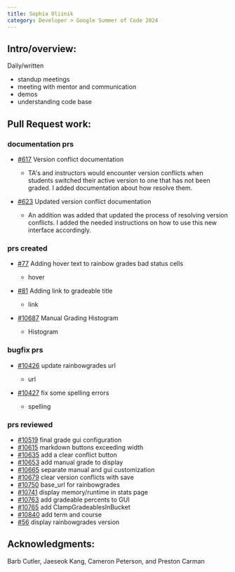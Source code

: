 ```yaml
---
title: Sophia Oliinik
category: Developer > Google Summer of Code 2024
---
```


## Intro/overview:

Daily/written
- standup meetings
- meeting with mentor and communication
- demos 
- understanding code base

## Pull Request work:


### documentation prs
- [#617](https://github.com/Submitty/submitty.github.io/pull/617) Version conflict documentation
    * TA's and instructors would encounter version conflicts when students switched their active version to one that has not been graded. I added documentation about how resolve them.

- [#623](https://github.com/Submitty/submitty.github.io/pull/623) Updated version conflict documentation
    * An addition was added that updated the process of resolving version conflicts. I added the needed instructions on how to use this new interface accordingly.


### prs created 
- [#77](https://github.com/Submitty/RainbowGrades/pull/77) Adding hover text to rainbow grades bad status cells
    * hover

- [#81](https://github.com/Submitty/RainbowGrades/pull/81) Adding link to gradeable title
    * link

- [#10687](https://github.com/Submitty/Submitty/pull/10687) Manual Grading Histogram
    * Histogram


### bugfix prs
- [#10426](https://github.com/Submitty/Submitty/pull/10426) update rainbowgrades url
    * url

- [#10427](https://github.com/Submitty/Submitty/pull/10427) fix some spelling errors
    * spelling


### prs reviewed
- [#10519](https://github.com/Submitty/Submitty/pull/10518) final grade gui configuration
- [#10615](https://github.com/Submitty/Submitty/pull/10615) markdown buttons exceeding width
- [#10635](https://github.com/Submitty/Submitty/pull/10635) add a clear conflict button
- [#10653](https://github.com/Submitty/Submitty/pull/10653) add manual grade to display
- [#10665](https://github.com/Submitty/Submitty/pull/10665) separate manual and gui customization
- [#10679](https://github.com/Submitty/Submitty/pull/10679) clear version conflicts with save
- [#10750](https://github.com/Submitty/Submitty/pull/10750) base_url for rainbowgrades
- [#10741](https://github.com/Submitty/Submitty/pull/10741) display memory/runtime in stats page
- [#10763](https://github.com/Submitty/Submitty/pull/10763) add gradeable percents to GUI
- [#10765](https://github.com/Submitty/Submitty/pull/10765) add ClampGradeablesInBucket
- [#10840](https://github.com/Submitty/Submitty/pull/10840) add term and course
- [#56](https://github.com/Submitty/RainbowGrades/pull/56) display rainbowgrades version


## Acknowledgments:
Barb Cutler, Jaeseok Kang, Cameron Peterson, and Preston Carman